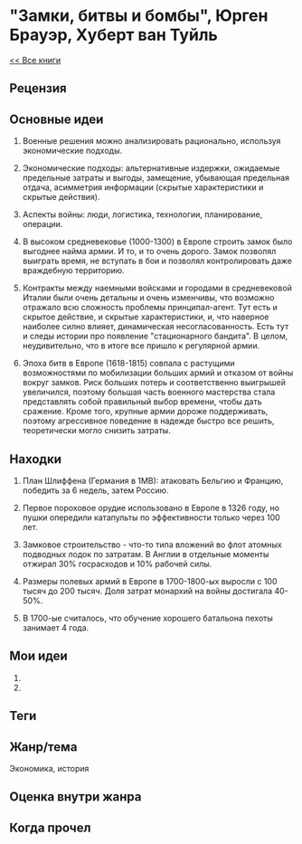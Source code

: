 # "Замки, битвы и бомбы", Юрген Брауэр, Хуберт ван Туйль

[<< Все книги](../README.md)

## Рецензия




## Основные идеи

1. Военные решения можно анализировать рационально, используя экономические подходы.

2. Экономические подходы: альтернативные издержки, ожидаемые предельные затраты и выгоды, замещение, убывающая предельная отдача, асимметрия информации (скрытые характеристики и скрытые действия).

3. Аспекты войны: люди, логистика, технологии, планирование, операции.

4. В высоком средневековье (1000-1300) в Европе строить замок было выгоднее найма армии. И то, и то очень дорого. Замок позволял выиграть время, не вступать в бои и позволял контролировать даже враждебную территорию. 

5. Контракты между наемными войсками и городами в средневековой Италии были очень детальны и очень изменчивы, что возможно отражало всю сложность проблемы принципал-агент. Тут есть и скрытое действие, и скрытые характеристики, и, что наверное наиболее силно влияет, динамическая несогласованность. Есть тут и следы истории про появление "стационарного бандита". В целом, неудивительно, что в итоге все пришло к регулярной армии.

6. Эпоха битв в Европе (1618-1815) совпала с растущими возможностями по мобилизации больших армий и отказом от войны вокруг замков. Риск больших потерь и соответственно выигрышей увеличился, поэтому большая часть военного мастерства стала представлять собой правильный выбор времени, чтобы дать сражение. Кроме того, крупные армии дороже поддерживать, поэтому агрессивное поведение в надежде быстро все решить, теоретически могло снизить затраты.

## Находки

1. План Шлиффена (Германия в 1МВ): атаковать Бельгию и Францию, победить за 6 недель, затем Россию.

2. Первое пороховое орудие использовано в Европе в 1326 году, но пушки опередили катапульты по эффективности только через 100 лет.

3. Замковое строительство - что-то типа вложений во флот атомных подводных лодок по затратам. В Англии в отдельные моменты отжирал 30% госрасходов и 10% рабочей силы.

4. Размеры полевых армий в Европе в 1700-1800-ых выросли с 100 тысяч до 200 тысяч. Доля затрат монархий на войны достигала 40-50%.

5. В 1700-ые считалось, что обучение хорошего батальона пехоты занимает 4 года.

## Мои идеи

1.

2.


## Теги



## Жанр/тема

Экономика, история

## Оценка внутри жанра



## Когда прочел

